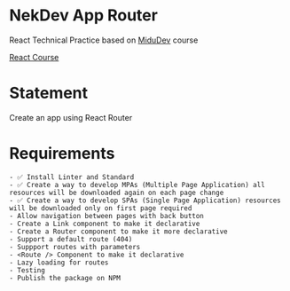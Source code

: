 # NekDev App Router

React Technical Practice based on [MiduDev](https://midu.dev) course

[React Course](https://www.youtube.com/playlist?list=PLUofhDIg_38q4D0xNWp7FEHOTcZhjWJ29)

# Statement

Create an app using React Router

# Requirements

    - ✅ Install Linter and Standard
    - ✅ Create a way to develop MPAs (Multiple Page Application) all resources will be downloaded again on each page change
    - ✅ Create a way to develop SPAs (Single Page Application) resources will be downloaded only on first page required
    - Allow navigation between pages with back button
    - Create a Link component to make it declarative
    - Create a Router component to make it more declarative
    - Support a default route (404)
    - Suppport routes with parameters
    - <Route /> Component to make it declarative
    - Lazy loading for routes
    - Testing
    - Publish the package on NPM

